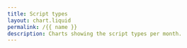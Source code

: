 ```yaml
---
title: Script types
layout: chart.liquid
permalink: /{{ name }}
description: Charts showing the script types per month.
---
```


<canvas id="myChart"></canvas>
<script>
var labels = {{ site.data.script_type.all.labels | join: "','" | prepend: "['" | append : "']"}};
var all = {{ site.data.script_type.all.values | join: "," | prepend: "[" | append: "]"}};
var p2pkh = {{ site.data.script_type.p2pkh.values | join: "," | prepend: "[" | append: "]"}};
var p2pk = {{ site.data.script_type.p2pk.values | join: "," | prepend: "[" | append: "]"}};
var v0_p2wpkh = {{ site.data.script_type.v0_p2wpkh.values | join: "," | prepend: "[" | append: "]"}};
var v0_p2wsh = {{ site.data.script_type.v0_p2wsh.values | join: "," | prepend: "[" | append: "]"}};
var p2sh = {{ site.data.script_type.p2sh.values | join: "," | prepend: "[" | append: "]"}};
var other = {{ site.data.script_type.other.values | join: "," | prepend: "[" | append: "]"}};
var ctx = document.getElementById("myChart").getContext('2d');
var myChart = new Chart(ctx, {
    type: 'line',
    data: {
        labels: labels,
        datasets: [{
            label: 'all',
            data: all,
            backgroundColor: window.chartColors.blue,
            borderColor: window.chartColors.blue,
            hidden: true,
            fill: false,
        },
        {
            label: 'p2pkh',
            data: p2pkh,
            backgroundColor: window.chartColors.green,
            borderColor: window.chartColors.green,
            fill: false,
        },
        {
            label: 'p2pk',
            data: p2pk,
            backgroundColor: window.chartColors.red,
            borderColor: window.chartColors.red,
            fill: false,
        },
        {
            label: 'v0_p2wpkh',
            data: v0_p2wpkh,
            backgroundColor: window.chartColors.yellow,
            borderColor: window.chartColors.yellow,
            fill: false,
        },
        {
            label: 'v0_p2wsh',
            data: v0_p2wsh,
            backgroundColor: window.chartColors.grey,
            borderColor: window.chartColors.grey,
            fill: false,
        },
        {
            label: 'p2sh',
            data: p2sh,
            backgroundColor: window.chartColors.purple,
            borderColor: window.chartColors.purple,
            fill: false,
        },
        {
            label: 'other',
            data: other,
            backgroundColor: window.chartColors.orange,
            borderColor: window.chartColors.orange,
            fill: false,
        }
        ]
    }
});
</script>
<br><br>

